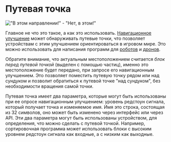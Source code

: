 # Путевая точка

!["В этом направлении!" - "Нет, в этом!"](oredict:oc:waypoint)

Главное не что это такое, а как это использовать. [Навигационное улучшение](../item/navigationUpgrade.md) может обнаруживать путевые точки, что позволяет устройствам с этим улучшением ориентироваться в игровом мире. Это можно использовать для написания программ для [роботов](robot.md) и [дронов](../item/drone.md).

Обратите внимание, что актуальным местоположением считается *блок перед путевой точкой* (выделен с помощью частиц), именно это местоположение будет передано, при запросе его навигационным улучшением. Это позволяет поместить путевую точку рядом или над сундуком и позволит обратиться к путевой точке "над сундуком", без необходимости вращения самой точки.

Путевая точка имеет два параметра, которые могут быть использованы при ее опросе навигационным улучшением: уровень редстоун сигнала, который получает точка и изменяемое имя. Имя это строка, состоящая из 32 символов, оно может быть изменено через интерфейс или через API. Эти два параметра могут быть использованы устройством, для определения, что можно сделать с путевой точкой. Например, сортировочная программа может использовать блоки с высоким уровнем редстоун сигнала как входные, а с низким как выходные.